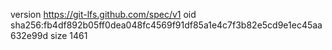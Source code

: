 version https://git-lfs.github.com/spec/v1
oid sha256:fb4df892b05ff0dea048fc4569f91df85a1e4c7f3b82e5cd9e1ec45aa632e99d
size 1461
